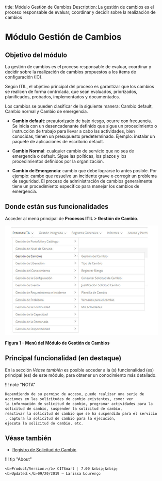 title: Módulo Gestión de Cambios
Description: La gestión de cambios es el proceso responsable de evaluar, coordinar y decidir sobre la realización de cambios 
# Módulo Gestión de Cambios

Objetivo del módulo
--------------------

La gestión de cambios es el proceso responsable de evaluar, coordinar y decidir sobre la realización de cambios propuestos a los 
items de configuración (IC).

Según ITIL, el objetivo principal del proceso es garantizar que los cambios se realicen de forma controlada, que sean evaluados, 
priorizados, planificados, probados, implementados y documentados.

Los cambios se pueden clasificar de la siguiente manera: Cambio default, Cambio normal y Cambio de emergencia.

- **Cambio default**: preautorizado de bajo riesgo, ocurre con frecuencia. Se inicia con un desencadenante definido que sigue un 
procedimiento o instrucción de trabajo para llevar a cabo las actividades, bien conocidas, tienen un presupuesto predeterminado. 
Ejemplo: instalar un paquete de aplicaciones de escritorio default.

- **Cambio Normal**: cualquier cambio de servicio que no sea de emergencia o default. Sigue las políticas, los plazos y los 
procedimientos definidos por la organización.

- **Cambio de Emergencia**: cambio que debe lograrse lo antes posible. Por ejemplo: cambo que resuelve un incidente grave o 
corregir un problema de seguridad. El proceso de administración de cambios generalmente tiene un procedimiento específico para 
manejar los cambios de emergencia.

Donde están sus funcionalidades
---------------------------------

Acceder al menú principal de **Procesos ITIL > Gestión de Cambio**.

![Menu](images/modulo.img1.jpg)

**Figura 1 - Menú del Módulo de Gestión de Cambios**

Principal funcionalidad (en destaque)
---------------------------------------

En la sección *Véase también* es posible acceder a la (s) funcionalidad (es) principal (es) de este módulo, para obtener un conocimiento más detallado.

!!! note "NOTA"

    Dependiendo de su permiso de acceso, puede realizar una serie de acciones en las solicitudes de cambio existentes, como: ver 
    la información de solicitud de cambio, programar actividades para la solicitud de cambio, suspender la solicitud de cambio, 
    reactivar la solicitud de cambio que se ha suspendido para el servicio , captura la solicitud de cambio para la ejecución, 
    ejecuta la solicitud de cambio, etc.
    
Véase también
------------

- [Registro de Solicitud de Cambio](/es-es/citsmart-platform-7/processes/change/register-change.html).

!!! tip "About"

    <b>Product/Version:</b> CITSmart | 7.00 &nbsp;&nbsp;
    <b>Updated:</b>09/20/2019 – Larissa Lourenço
